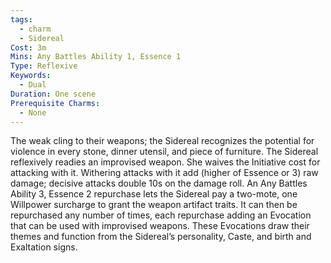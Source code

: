 ```yaml
---
tags:
  - charm
  - Sidereal
Cost: 3m
Mins: Any Battles Ability 1, Essence 1
Type: Reflexive
Keywords:
  - Dual
Duration: One scene
Prerequisite Charms:
  - None
---
```

The weak cling to their weapons; the Sidereal recognizes the potential for violence in every stone, dinner utensil, and piece of furniture. The Sidereal reflexively readies an improvised weapon. She waives the Initiative cost for attacking with it. Withering attacks with it add (higher of Essence or 3) raw damage; decisive attacks double 10s on the damage roll. An Any Battles Ability 3, Essence 2 repurchase lets the Sidereal pay a two-mote, one Willpower surcharge to grant the weapon artifact traits. It can then be repurchased any number of times, each repurchase adding an Evocation that can be used with improvised weapons. These Evocations draw their themes and function from the Sidereal’s personality, Caste, and birth and Exaltation signs.